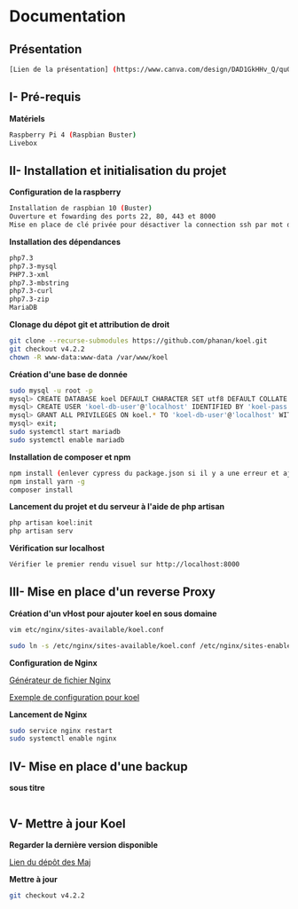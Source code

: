 # Documentation

## Présentation
```bash
[Lien de la présentation] (https://www.canva.com/design/DAD1GkHHv_Q/quOE6o_ii10qIKzrpJ7FTA/view?utm_content=DAD1GkHHv_Q&utm_campaign=designshare&utm_medium=link&utm_source=sharebutton&fbclid=IwAR1G7Pt1T8zxhEBWF1_YGUfD1B7f0-tGOz6sgU-_uOqTxCaPXd-dLiSOtv8)
```

## I- Pré-requis

**Matériels**
```bash
Raspberry Pi 4 (Raspbian Buster)
Livebox
```

## II- Installation et initialisation du projet

**Configuration de la raspberry**
```bash
Installation de raspbian 10 (Buster)
Ouverture et fowarding des ports 22, 80, 443 et 8000
Mise en place de clé privée pour désactiver la connection ssh par mot de passe
```

**Installation des dépendances**
```bash
php7.3
php7.3-mysql
PHP7.3-xml
php7.3-mbstring
php7.3-curl
php7.3-zip
MariaDB
```

**Clonage du dépot git et attribution de droit**
```bash
git clone --recurse-submodules https://github.com/phanan/koel.git
git checkout v4.2.2
chown -R www-data:www-data /var/www/koel
```

**Création d'une base de donnée**
```bash
sudo mysql -u root -p
mysql> CREATE DATABASE koel DEFAULT CHARACTER SET utf8 DEFAULT COLLATE utf8_general_ci;
mysql> CREATE USER 'koel-db-user'@'localhost' IDENTIFIED BY 'koel-pass';
mysql> GRANT ALL PRIVILEGES ON koel.* TO 'koel-db-user'@'localhost' WITH GRANT OPTION;
mysql> exit;
sudo systemctl start mariadb
sudo systemctl enable mariadb
```

**Installation de composer et npm**
```bash
npm install (enlever cypress du package.json si il y a une erreur et ajouter les assets à la main)
npm install yarn -g
composer install
```

**Lancement du projet et du serveur à l'aide de php artisan**
```bash
php artisan koel:init
php artisan serv
```

**Vérification sur localhost**
```bash
Vérifier le premier rendu visuel sur http://localhost:8000
```

## III- Mise en place d'un reverse Proxy

**Création d'un vHost pour ajouter koel en sous domaine**
```bash
vim etc/nginx/sites-available/koel.conf

sudo ln -s /etc/nginx/sites-available/koel.conf /etc/nginx/sites-enabled/
```

**Configuration de Nginx**

[Générateur de fichier Nginx](https://www.digitalocean.com/community/tools/nginx)

[Exemple de configuration pour koel](https://github.com/phanan/koel/blob/master/nginx.conf.example)


**Lancement de Nginx**
```bash
sudo service nginx restart
sudo systemctl enable nginx
```

## IV- Mise en place d'une backup

**sous titre**
```bash

```

## V- Mettre à jour Koel

**Regarder la dernière version disponible**

[Lien du dépôt des Maj](https://github.com/phanan/koel/releases)


**Mettre à jour**
```bash
git checkout v4.2.2
```
